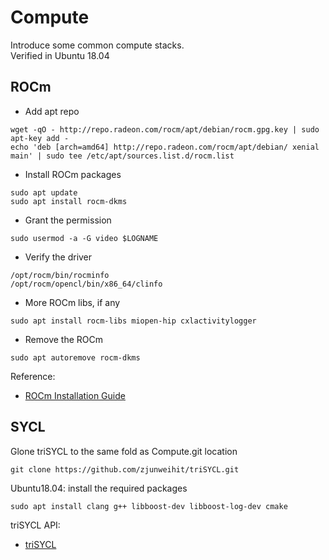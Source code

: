# Compute
Introduce some common compute stacks.  
Verified in Ubuntu 18.04

## ROCm

* Add apt repo
```
wget -qO - http://repo.radeon.com/rocm/apt/debian/rocm.gpg.key | sudo apt-key add -
echo 'deb [arch=amd64] http://repo.radeon.com/rocm/apt/debian/ xenial main' | sudo tee /etc/apt/sources.list.d/rocm.list
```
* Install ROCm packages
```
sudo apt update
sudo apt install rocm-dkms
```
* Grant the permission
```
sudo usermod -a -G video $LOGNAME
```
* Verify the driver
```
/opt/rocm/bin/rocminfo
/opt/rocm/opencl/bin/x86_64/clinfo
```
* More ROCm libs, if any
```
sudo apt install rocm-libs miopen-hip cxlactivitylogger
```
* Remove the ROCm
```
sudo apt autoremove rocm-dkms
```

Reference:
* [ROCm Installation Guide](https://rocm-documentation.readthedocs.io/en/latest/Installation_Guide/Installation-Guide.html#installing-from-amd-rocm-repositories)

## SYCL
Glone triSYCL to the same fold as Compute.git location
```Shell
git clone https://github.com/zjunweihit/triSYCL.git
```
Ubuntu18.04: install the required packages
```Shell
sudo apt install clang g++ libboost-dev libboost-log-dev cmake
```
triSYCL API: 
* [triSYCL](http://trisycl.github.io/triSYCL/Doxygen/triSYCL/html/)
